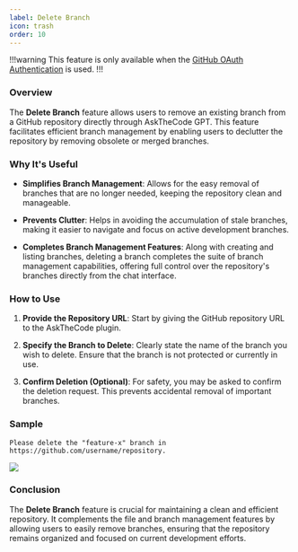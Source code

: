 ```yaml
---
label: Delete Branch
icon: trash
order: 10
---
```


!!!warning
This feature is only available when the [GitHub OAuth Authentication](/authentication/#authentication-methods) is used.
!!!

### Overview

The **Delete Branch** feature allows users to remove an existing branch from a GitHub repository directly through AskTheCode GPT. This feature facilitates efficient branch management by enabling users to declutter the repository by removing obsolete or merged branches.

### Why It's Useful

- **Simplifies Branch Management**: Allows for the easy removal of branches that are no longer needed, keeping the repository clean and manageable.

- **Prevents Clutter**: Helps in avoiding the accumulation of stale branches, making it easier to navigate and focus on active development branches.

- **Completes Branch Management Features**: Along with creating and listing branches, deleting a branch completes the suite of branch management capabilities, offering full control over the repository's branches directly from the chat interface.

### How to Use

1. **Provide the Repository URL**: Start by giving the GitHub repository URL to the AskTheCode plugin.

2. **Specify the Branch to Delete**: Clearly state the name of the branch you wish to delete. Ensure that the branch is not protected or currently in use.

3. **Confirm Deletion (Optional)**: For safety, you may be asked to confirm the deletion request. This prevents accidental removal of important branches.

### Sample

```prompt
Please delete the "feature-x" branch in https://github.com/username/repository.
```

![](/resources/usage/branches/delete-branch.png)

### Conclusion

The **Delete Branch** feature is crucial for maintaining a clean and efficient repository. It complements the file and branch management features by allowing users to easily remove branches, ensuring that the repository remains organized and focused on current development efforts.